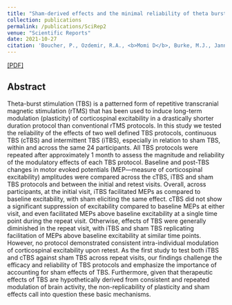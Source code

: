 ```yaml
---
title: "Sham-derived effects and the minimal reliability of theta burst stimulation"
collection: publications
permalink: /publications/SciRep2
venue: "Scientific Reports"
date: 2021-10-27
citation: 'Boucher, P., Ozdemir, R.A., <b>Momi D</b>, Burke, M.J., Jannati, A., Fried, P.J., Pascual-Leone, A., Shafi, M.M., Santarnecchi, E. <b>Scientific Reports 2021.</b>'
---
```


[[PDF]](https://www.nature.com/articles/s41598-021-98751-w?proof=thttps%3A%2F%2Fwww.nature.com%2Farticles%2Fsj.bdj.2014.353%3Fproof%3Dt)

## Abstract
Theta-burst stimulation (TBS) is a patterned form of repetitive transcranial magnetic stimulation (rTMS) that has been used to induce long-term modulation (plasticity) of corticospinal excitability in a drastically shorter duration protocol than conventional rTMS protocols. In this study we tested the reliability of the effects of two well defined TBS protocols, continuous TBS (cTBS) and intermittent TBS (iTBS), especially in relation to sham TBS, within and across the same 24 participants. All TBS protocols were repeated after approximately 1 month to assess the magnitude and reliability of the modulatory effects of each TBS protocol. Baseline and post-TBS changes in motor evoked potentials (MEP—measure of corticospinal excitability) amplitudes were compared across the cTBS, iTBS and sham TBS protocols and between the initial and retest visits. Overall, across participants, at the initial visit, iTBS facilitated MEPs as compared to baseline excitability, with sham eliciting the same effect. cTBS did not show a significant suppression of excitability compared to baseline MEPs at either visit, and even facilitated MEPs above baseline excitability at a single time point during the repeat visit. Otherwise, effects of TBS were generally diminished in the repeat visit, with iTBS and sham TBS replicating facilitation of MEPs above baseline excitability at similar time points. However, no protocol demonstrated consistent intra-individual modulation of corticospinal excitability upon retest. As the first study to test both iTBS and cTBS against sham TBS across repeat visits, our findings challenge the efficacy and reliability of TBS protocols and emphasize the importance of accounting for sham effects of TBS. Furthermore, given that therapeutic effects of TBS are hypothetically derived from consistent and repeated modulation of brain activity, the non-replicability of plasticity and sham effects call into question these basic mechanisms.
